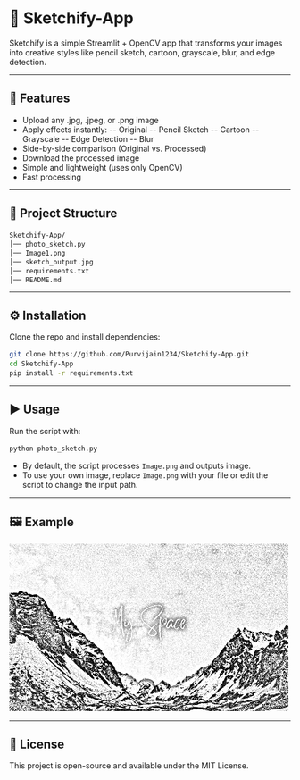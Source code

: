 # 🎨 Sketchify-App 

Sketchify is a simple Streamlit + OpenCV app that transforms your images into creative styles like pencil sketch, cartoon, grayscale, blur, and edge detection.

---

## 🚀 Features

- Upload any .jpg, .jpeg, or .png image
- Apply effects instantly:
  -- Original
  -- Pencil Sketch
  -- Cartoon
  -- Grayscale
  -- Edge Detection
  -- Blur
- Side-by-side comparison (Original vs. Processed)
- Download the processed image
- Simple and lightweight (uses only OpenCV)
- Fast processing

---

## 📂 Project Structure

```
Sketchify-App/
│── photo_sketch.py
│── Image1.png 
│── sketch_output.jpg 
│── requirements.txt
│── README.md
```

---

## ⚙️ Installation

Clone the repo and install dependencies:

```bash
git clone https://github.com/Purvijain1234/Sketchify-App.git
cd Sketchify-App
pip install -r requirements.txt
```

---

## ▶️ Usage

Run the script with:

```bash
python photo_sketch.py
```

- By default, the script processes `Image.png` and outputs image.
- To use your own image, replace `Image.png` with your file or edit the script to change the input path.

---

## 🖼️ Example

![Output](sketch_output.jpg)

---

## 📜 License

This project is open-source and available under the MIT License.
